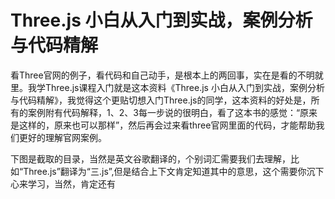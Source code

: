 # Three.js 小白从入门到实战，案例分析与代码精解

看Three官网的例子，看代码和自己动手，是根本上的两回事，实在是看的不明就里。我学Three.js课程入门就是这本资料《Three.js 小白从入门到实战，案例分析与代码精解》，我觉得这个更贴切想入门Three.js的同学，这本资料的好处是，所有的案例附有代码解释，1、2、3每一步说的很明白，看了这本书的感觉：“原来是这样的，原来也可以那样”，然后再会过来看three官网里面的代码，才能帮助我们更好的理解官网案例。

下图是截取的目录，当然是英文谷歌翻译的，个别词汇需要我们去理解，比如“Three.js”翻译为“三.js”,但是结合上下文肯定知道其中的意思，这个需要你沉下心来学习，当然，肯定还有
